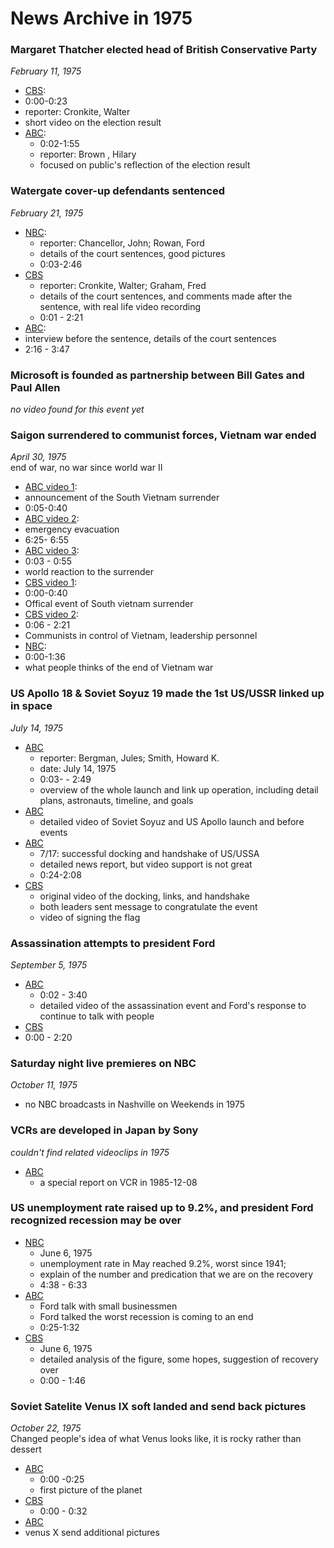 News Archive in 1975
===================


### Margaret Thatcher elected head of British Conservative Party
*February 11, 1975*

 * [CBS](http://tvnews.vanderbilt.edu/program.pl?ID=238547):
  * 0:00-0:23  
  * reporter: Cronkite, Walter  
  * short video on the election result
* [ABC](http://tvnews.vanderbilt.edu/program.pl?ID=35799): 
  * 0:02-1:55  
  * reporter: Brown , Hilary  
  * focused on public's reflection of the election result   
    
### Watergate cover-up defendants sentenced
*February 21, 1975*
  
* [NBC](http://tvnews.vanderbilt.edu/tvn-video-view.pl?RC=481405):
  * reporter: Chancellor, John; Rowan, Ford
  * details of the court sentences, good pictures 
  * 0:03-2:46  
* [CBS](http://tvnews.vanderbilt.edu/tvn-video-view.pl?RC=238723)
  * reporter:  Cronkite, Walter; Graham, Fred 
  * details of the court sentences, and comments made after the sentence, with real life video recording
  * 0:01 - 2:21  
* [ABC](http://tvnews.vanderbilt.edu/tvn-video-view.pl?RC=35940):
 * interview before the sentence, details of the court sentences    
 * 2:16 - 3:47

### Microsoft is founded as partnership between Bill Gates and Paul Allen
  *no video found for this event yet*
 
### Saigon surrendered to communist forces, Vietnam war ended
*April 30, 1975*  
end of war, no war since world war II   

* [ABC video 1](http://tvnews.vanderbilt.edu/tvn-video-view.pl?RC=36964):
 * announcement of the South Vietnam surrender  
 * 0:05-0:40
* [ABC video 2](http://tvnews.vanderbilt.edu/tvn-video-view.pl?RC=36965): 
 * emergency evacuation
 * 6:25- 6:55
* [ABC video 3](http://tvnews.vanderbilt.edu/tvn-video-view.pl?RC=36969): 
 * 0:03 - 0:55 
 * world reaction to the surrender
* [CBS video 1](http://tvnews.vanderbilt.edu/tvn-video-view.pl?RC=239783): 
 * 0:00-0:40  
 * Offical event of South vietnam surrender
* [CBS video 2](http://tvnews.vanderbilt.edu/tvn-video-view.pl?RC=239899): 
 * 0:06 - 2:21
 * Communists in control of Vietnam, leadership personnel
* [NBC](http://tvnews.vanderbilt.edu/tvn-video-view.pl?RC=482517): 
 * 0:00-1:36
 * what people thinks of the end of Vietnam war

### US Apollo 18 &amp; Soviet Soyuz 19 made the 1st US/USSR linked up in space
*July 14, 1975*      

* [ABC](http://tvnews.vanderbilt.edu/tvn-video-view.pl?RC=38165)
  * reporter: Bergman, Jules; Smith, Howard K.
  * date: July 14, 1975
  * 0:03- - 2:49
  * overview of the whole launch and link up operation, including detail plans, astronauts, timeline, and goals   
* [ABC](http://tvnews.vanderbilt.edu/tvn-video-view.pl?RC=38178)
  * detailed video of Soviet Soyuz and US Apollo launch and before events
* [ABC](http://tvnews.vanderbilt.edu/tvn-video-view.pl?RC=38224)
  * 7/17: successful docking and handshake of US/USSA
  * detailed news report, but video support is not great 
  * 0:24-2:08    
* [CBS](http://tvnews.vanderbilt.edu/tvn-video-view.pl?RC=241019)
  * original video of the docking, links, and handshake
  * both leaders sent message to congratulate the event
  * video of signing the flag  

### Assassination attempts to president Ford
*September 5, 1975*

* [ABC](http://tvnews.vanderbilt.edu/tvn-video-view.pl?RC=39682)  
  * 0:02 - 3:40  
  * detailed video of the assassination event and Ford's response to continue to talk with people
* [CBS](http://tvnews.vanderbilt.edu/tvn-video-view.pl?RC=242233)
 * 0:00 - 2:20


### Saturday night live premieres on NBC
*October 11, 1975*

* no NBC broadcasts in Nashville on Weekends in 1975 

### VCRs are developed in Japan by Sony
*couldn't find related videoclips in 1975*

* [ABC](http://tvnews.vanderbilt.edu/tvn-video-view.pl?RC=94132)    
  * a special report on VCR in 1985-12-08
  
### US unemployment rate raised up to 9.2%, and president Ford recognized recession may be over
* [NBC](http://tvnews.vanderbilt.edu/tvn-video-view.pl?RC=483595)
  * June 6, 1975
  * unemployment rate in May reached 9.2%, worst since 1941; 
  * explain of the number and predication that we are on the recovery
  * 4:38 - 6:33
* [ABC](http://tvnews.vanderbilt.edu/tvn-video-view.pl?RC=37699)
  * Ford talk with small businessmen 
  * Ford talked the worst recession is coming to an end 
  * 0:25-1:32
* [CBS](http://tvnews.vanderbilt.edu/tvn-video-view.pl?RC=240840)
  * June 6, 1975
  * detailed analysis of the figure, some hopes, suggestion of recovery over 
  * 0:00 - 1:46 


### Soviet Satelite Venus IX soft landed and send back pictures
*October 22, 1975*   
Changed people's idea of what Venus looks like, it is rocky rather than dessert

* [ABC](http://tvnews.vanderbilt.edu/tvn-video-view.pl?RC=34375)
  * 0:00 -0:25
  * first picture of the planet  
* [CBS](http://tvnews.vanderbilt.edu/tvn-video-view.pl?RC=479998)
  * 0:00 - 0:32
* [ABC](http://tvnews.vanderbilt.edu/tvn-video-view.pl?RC=34463)
 * venus X send additional pictures
